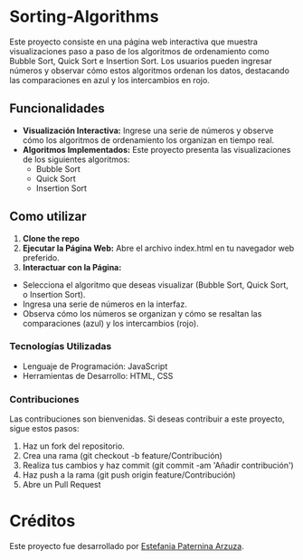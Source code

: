 # Sorting-Algorithms
Este proyecto consiste en una página web interactiva que muestra visualizaciones paso a paso de los algoritmos de ordenamiento como Bubble Sort, Quick Sort e Insertion Sort. Los usuarios pueden ingresar números y observar cómo estos algoritmos ordenan los datos, destacando las comparaciones en azul y los intercambios en rojo.

## Funcionalidades
- **Visualización Interactiva:** Ingrese una serie de números y observe cómo los algoritmos de ordenamiento los organizan en tiempo real.
- **Algoritmos Implementados:** Este proyecto presenta las visualizaciones de los siguientes algoritmos:
    - Bubble Sort
    - Quick Sort
    - Insertion Sort

## Como utilizar
1.  **Clone the repo**
2.  **Ejecutar la Página Web:**
Abre el archivo index.html en tu navegador web preferido.
3. **Interactuar con la Página:**
- Selecciona el algoritmo que deseas visualizar (Bubble Sort, Quick Sort, o Insertion Sort).
- Ingresa una serie de números en la interfaz.
- Observa cómo los números se organizan y cómo se resaltan las comparaciones (azul) y los intercambios (rojo).

### Tecnologías Utilizadas
- Lenguaje de Programación: JavaScript
- Herramientas de Desarrollo: HTML, CSS

### Contribuciones
Las contribuciones son bienvenidas. Si deseas contribuir a este proyecto, sigue estos pasos:

1. Haz un fork del repositorio.
2. Crea una rama (git checkout -b feature/Contribución)
3. Realiza tus cambios y haz commit (git commit -am 'Añadir contribución')
4. Haz push a la rama (git push origin feature/Contribución)
5. Abre un Pull Request

# Créditos
Este proyecto fue desarrollado por [Estefania Paternina Arzuza](epaternina21).
